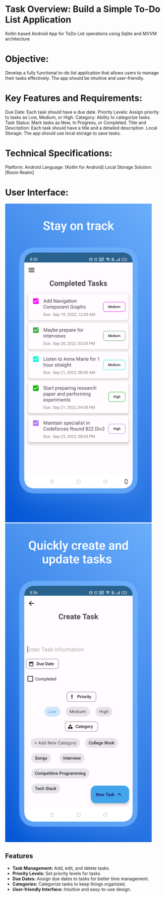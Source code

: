 # Task Overview: Build a Simple To-Do List Application 
Kotlin based Android App for ToDo List operations using Sqlite and MVVM architecture
# Objective: 
Develop a fully functional to-do list application that allows users to manage their tasks effectively. 
The app should be intuitive and user-friendly. 
# Key Features and Requirements: 
Due Date: Each task should have a due date. 
Priority Levels: Assign priority to tasks as Low, Medium, or High. 
Category: Ability to categorize tasks. 
Task Status: Mark tasks as New, In Progress, or Completed. 
Title and Description: Each task should have a title and a detailed description. 
Local Storage: The app should use local storage to save tasks. 
# Technical Specifications: 
Platform: Android
Language: [Kotlin for Android] 
Local Storage Solution: [Room Realm] 
# User Interface:
![alt text](https://github.com/Nitintummala1/TodoListV2/blob/main/sampleui/viewcompleted.png?raw=true)
![alt text](https://github.com/Nitintummala1/TodoListV2/blob/main/sampleui/taskentry.png?raw=true)
## Features

- **Task Management:** Add, edit, and delete tasks.
- **Priority Levels:** Set priority levels for tasks.
- **Due Dates:** Assign due dates to tasks for better time management.
- **Categories:** Categorize tasks to keep things organized.
- **User-friendly Interface:** Intuitive and easy-to-use design.